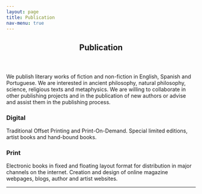 ```yaml
---
layout: page
title: Publication
nav-menu: true
---
```


<!-- Main -->
<div id="main" class="alt">

<!-- One -->
<section id="one">
	<div class="inner">
		<header class="major">
			<h1>Publication</h1>
		</header>

<!-- Content -->
<h2 id="content"></h2>
<p>We publish literary works of fiction and non-fiction in English, Spanish and Portuguese. We are interested in ancient philosophy, natural philosophy, science, religious texts and metaphysics. We are willing to collaborate in other publishing projects and in the publication of new authors or advise and assist them in the publishing process.</p>
<div class="row">
	<div class="6u 12u$(small)">
		<h3>Digital</h3>
		<p>Traditional Offset Printing and Print-On-Demand. Special limited editions, artist books and hand-bound books.</p>
	</div>
	<div class="6u$ 12u$(small)">
		<h3>Print</h3>
		<p>Electronic books in fixed and floating layout format for distribution in major channels on the internet. Creation and design of online magazine webpages, blogs, author and artist websites.</p>
	</div>
	
</div>

<hr class="major" />
